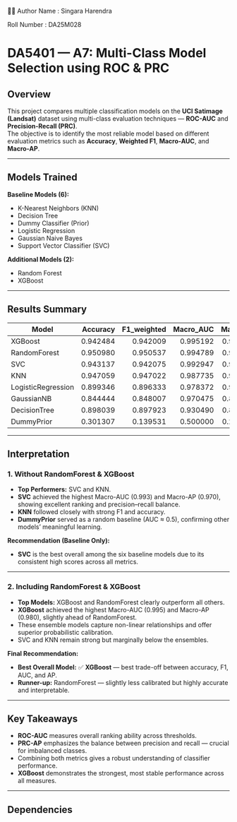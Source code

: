 
👨‍💻 Author
Name : Singara Harendra

Roll Number : DA25M028

# DA5401 — A7: Multi-Class Model Selection using ROC & PRC

## Overview

This project compares multiple classification models on the **UCI Satimage (Landsat)** dataset using multi-class evaluation techniques — **ROC-AUC** and **Precision-Recall (PRC)**.  
The objective is to identify the most reliable model based on different evaluation metrics such as **Accuracy**, **Weighted F1**, **Macro-AUC**, and **Macro-AP**.

---

## Models Trained

**Baseline Models (6):**
- K-Nearest Neighbors (KNN)  
- Decision Tree  
- Dummy Classifier (Prior)  
- Logistic Regression  
- Gaussian Naive Bayes  
- Support Vector Classifier (SVC)

**Additional Models (2):**
- Random Forest  
- XGBoost  

---

## Results Summary

| Model | Accuracy | F1_weighted | Macro_AUC | Macro_AP |
|-------|----------:|------------:|-----------:|----------:|
| XGBoost | 0.942484 | 0.942009 | 0.995192 | 0.979952 |
| RandomForest | 0.950980 | 0.950537 | 0.994789 | 0.979285 |
| SVC | 0.943137 | 0.942075 | 0.992947 | 0.970261 |
| KNN | 0.947059 | 0.947022 | 0.987735 | 0.957290 |
| LogisticRegression | 0.899346 | 0.896333 | 0.978372 | 0.917057 |
| GaussianNB | 0.844444 | 0.848007 | 0.970475 | 0.899265 |
| DecisionTree | 0.898039 | 0.897923 | 0.930490 | 0.812592 |
| DummyPrior | 0.301307 | 0.139531 | 0.500000 | 0.200000 |

---

## Interpretation

### 1. Without RandomForest & XGBoost
- **Top Performers:** SVC and KNN.  
- **SVC** achieved the highest Macro-AUC (0.993) and Macro-AP (0.970), showing excellent ranking and precision–recall balance.  
- **KNN** followed closely with strong F1 and accuracy.  
- **DummyPrior** served as a random baseline (AUC ≈ 0.5), confirming other models’ meaningful learning.  

**Recommendation (Baseline Only):**  
- **SVC** is the best overall among the six baseline models due to its consistent high scores across all metrics.

---

### 2. Including RandomForest & XGBoost
- **Top Models:** XGBoost and RandomForest clearly outperform all others.  
- **XGBoost** achieved the highest Macro-AUC (0.995) and Macro-AP (0.980), slightly ahead of RandomForest.  
- These ensemble models capture non-linear relationships and offer superior probabilistic calibration.  
- SVC and KNN remain strong but marginally below the ensembles.

**Final Recommendation:**  
- **Best Overall Model:** ✅ **XGBoost** — best trade-off between accuracy, F1, AUC, and AP.  
- **Runner-up:** RandomForest — slightly less calibrated but highly accurate and interpretable.  

---

## Key Takeaways

- **ROC-AUC** measures overall ranking ability across thresholds.  
- **PRC-AP** emphasizes the balance between precision and recall — crucial for imbalanced classes.  
- Combining both metrics gives a robust understanding of classifier performance.  
- **XGBoost** demonstrates the strongest, most stable performance across all measures.

---


## Dependencies

